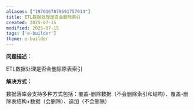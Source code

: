 ```yaml
---
aliases: ["1970167879691757014"]
title: ETL数据处理是否会删除索引
created: 2025-07-15
modified: 2025-07-15
tags: ['e-builder']
theme: e-builder
---
```


**问题描述：**

ETL数据处理是否会删除原表索引

**解决方式：**

数据落库会支持多种方式包括：覆盖-删除数据（不会删除索引和结构）、覆盖-删除表结构+数据（会删除）、追加（不会删除）